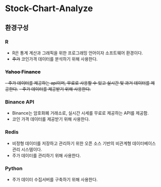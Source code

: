 # Stock-Chart-Analyze

## 환경구성

### R
 - R은 통계 계산과 그래픽을 위한 프로그래밍 언어이자 소프트웨어 환경이다.
 - ~~주가~~ 코인가격 데이터를 분석하기 위해 사용한다.

### ~~Yahoo Finance~~
~~- 주가 데이터를 제공하는 api이며, 무료로 사용할 수 있고 실시간 및 과거 데이터를 제공한다.~~
~~- 주가 데이터를 제공받기 위해 사용한다.~~

### Binance API
- Binance는 암호화폐 거래소로, 실시간 시세를 무료로 제공하는 API를 제공함.
- 코인 가격 데이터를 제공받기 위해 사용한다.

### Redis
 - 비정형 데이터를 저장하고 관리하기 위한 오픈 소스 기반의 비관계형 데이터베이스 관리 시스템이다.
 - 주가 데이터를 관리하기 위해 사용한다.

### Python 
 - 주가 데이터 수집서버를 구축하기 위해 사용한다.
